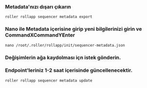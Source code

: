 

### Metadata'nızı dışarı çıkarın

```
roller rollapp sequencer metadata export
```

### Nano ile Metadata içerisine girip yeni bilgilerinizi girin ve CommandXCommandYEnter

```
nano /root/.roller/rollapp/init/sequencer-metadata.json
```


### Değişimlerin ağa kaydolması içn istek gönderin. 

### Endpoint'leriniz 1-2 saat içerisinde güncellenecektir. 

```
roller rollapp sequencer metadata update
```
